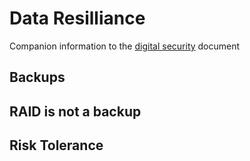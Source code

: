 # Data Resilliance

Companion information to the [digital security](digital_security.md) document

## Backups

## RAID is not a backup

## Risk Tolerance

